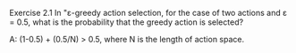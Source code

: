 
Exercise 2.1 In "ε-greedy action selection, for the case of two actions and ε = 0.5, what is the probability that the greedy action is selected?

A: (1-0.5) + (0.5/N)  > 0.5,  where N is the length of action space.







